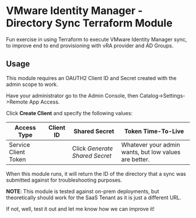 # VMware Identity Manager - Directory Sync Terraform Module
Fun exercise in using Terraform to execute VMware Identity Manager sync, to improve end to end provisioning with vRA provider and AD Groups.

## Usage
This module requires an OAUTH2 Client ID and Secret created with the admin scope to work.

Have your administrator go to the Admin Console, then Catalog->Settings->Remote App Access.

Click **Create Client** and specify the following values:

| Access Type | Client ID | Shared Secret | Token Time-To-Live  |
|---|---|---|---|
| Service Client Token | <Your OAUTH2 Client Name>  | Click *Generate Shared Secret*  | Whatever your admin wants, but low values are better. |

When this module runs, it will return the ID of the directory that a sync was submitted against for troubleshooting purposes.

**NOTE**: This module is tested against on-prem deployments, but theoretically should work for the SaaS Tenant as it is just a different URL.

If not, well, test it out and let me know how we can improve it!